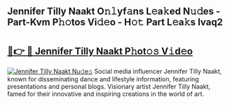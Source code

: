 ## Jennifer Tilly Naakt O𝚗𝚕yf𝚊ns L𝚎a𝚔ed N𝚞𝚍es - Part-Kvm P𝚑𝚘tos Vi𝚍𝚎o - H𝚘𝚝 Part L𝚎a𝚔s Ivaq2

# <h2><a href="http://kfe1w8.oniu.top/?m=Jennifer+Tilly+Naakt">🔗👉 🔴 Jennifer Tilly Naakt P𝚑ot𝚘𝚜 V𝚒d𝚎o</a></h2>

[![Jennifer Tilly Naakt Nu𝚍e𝚜](https://i.imgur.com/0qMVB7G.gif)](http://kfe1w8.oniu.top/?m=Jennifer+Tilly+Naakt)
Social media influencer Jennifer Tilly Naakt, known for disseminating dance and lifestyle information, featuring presentations and personal blogs. Visionary artist Jennifer Tilly Naakt, famed for their innovative and inspiring creations in the world of art.  
